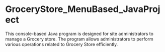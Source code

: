 # GroceryStore_MenuBased_JavaProject
This console-based Java program is designed for site administrators to manage a Grocery store. The program allows administrators to perform various operations related to Grocery Store efficiently.

